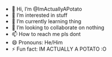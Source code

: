 - 👋 Hi, I’m @ImActuallyAPotato
- 👀 I’m interested in stuff
- 🌱 I’m currently learning thing
- 💞️ I’m looking to collaborate on nothing
- 📫 How to reach me pls dont
- 😄 Pronouns: He/Him
- ⚡ Fun fact: IM ACTUALLY A POTATO :O

<!---
ImActuallyAPotato/ImActuallyAPotato is a ✨ special ✨ repository because its `README.md` (this file) appears on your GitHub profile.
You can click the Preview link to take a look at your changes.
--->
